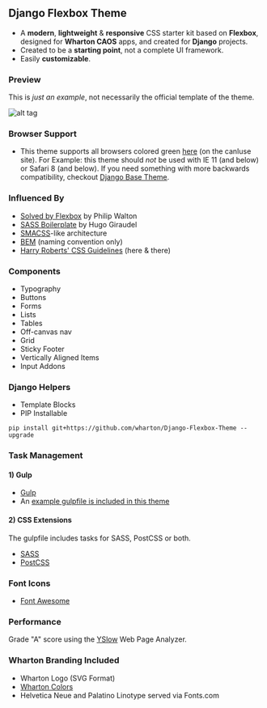 ## Django Flexbox Theme
- A <strong>modern</strong>, <strong>lightweight</strong> & <strong>responsive</strong> CSS starter kit based on <strong>Flexbox</strong>, designed for <strong>Wharton CAOS</strong> apps, and created for <strong>Django</strong> projects.
- Created to be a <strong>starting point</strong>, not a complete UI framework.
- Easily <strong>customizable</strong>.

### Preview
This is <em>just an example</em>, not necessarily the official template of the theme.

![alt tag](https://github.com/wharton/django-flexbox-theme/blob/master/preview.png)

### Browser Support
- This theme supports all browsers colored green <a href="http://caniuse.com/#search=flexbox">here</a> (on the canIuse site). For Example: this theme should <em>not</em> be used with IE 11 (and below) or Safari 8 (and below). If you need something with more backwards compatibility, checkout <a href="https://github.com/wharton/django-base-theme">Django Base Theme</a>.

### Influenced By
- <a href="http://philipwalton.github.io/solved-by-flexbox">Solved by Flexbox</a> by Philip Walton
- <a href="https://github.com/HugoGiraudel/sass-boilerplate">SASS Boilerplate</a> by Hugo Giraudel
- <a href="https://smacss.com">SMACSS</a>-like architecture
- <a href="http://getbem.com/introduction">BEM</a> (naming convention only)
- <a href="http://cssguidelin.es">Harry Roberts' CSS Guidelines</a> (here & there)

### Components
- Typography
- Buttons
- Forms
- Lists
- Tables
- Off-canvas nav
- Grid
- Sticky Footer
- Vertically Aligned Items
- Input Addons


### Django Helpers
- Template Blocks
- PIP Installable
<pre><code>pip install git+https://github.com/wharton/Django-Flexbox-Theme --upgrade</code></pre>

### Task Management

#### 1) Gulp
- <a href="http://gulpjs.com">Gulp</a>
- An <a href="https://github.com/wharton/django-flexbox-theme/blob/master/gulpfile.js">example gulpfile is included in this theme</a>

#### 2) CSS Extensions
The gulpfile includes tasks for SASS, PostCSS or both.

- <a href="http://sass-lang.com">SASS</a>
- <a href="http://postcss.org">PostCSS</a>

### Font Icons
- <a href="https://fortawesome.github.io/Font-Awesome">Font Awesome</a>

### Performance
Grade "A" score using the <a href="http://yslow.org">YSlow</a> Web Page Analyzer.

### Wharton Branding Included 
- Wharton Logo (SVG Format)
- <a href="https://standards.wharton.upenn.edu/color">Wharton Colors</a>
- Helvetica Neue and Palatino Linotype served via Fonts.com
